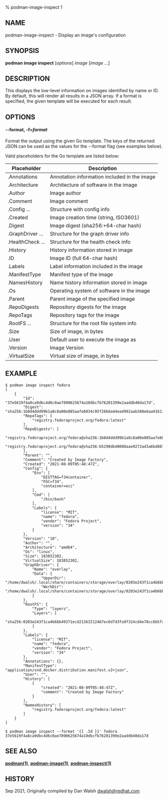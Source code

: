% podman-image-inspect 1

## NAME

podman\-image\-inspect - Display an image's configuration

## SYNOPSIS

**podman image inspect** [*options*] _image_ [*image* ...]

## DESCRIPTION

This displays the low-level information on images identified by name or ID. By default, this will render
all results in a JSON array. If a format is specified, the given template will be executed for each result.

## OPTIONS

#### **--format**, **-f**=_format_

Format the output using the given Go template.
The keys of the returned JSON can be used as the values for the --format flag (see examples below).

Valid placeholders for the Go template are listed below:

| **Placeholder**  | **Description**                              |
| ---------------- | -------------------------------------------- |
| .Annotations     | Annotation information included in the image |
| .Architecture    | Architecture of software in the image        |
| .Author          | Image author                                 |
| .Comment         | Image comment                                |
| .Config ...      | Structure with config info                   |
| .Created         | Image creation time (string, ISO3601)        |
| .Digest          | Image digest (sha256:+64-char hash)          |
| .GraphDriver ... | Structure for the graph driver info          |
| .HealthCheck ... | Structure for the health check info          |
| .History         | History information stored in image          |
| .ID              | Image ID (full 64-char hash)                 |
| .Labels          | Label information included in the image      |
| .ManifestType    | Manifest type of the image                   |
| .NamesHistory    | Name history information stored in image     |
| .Os              | Operating system of software in the image    |
| .Parent          | Parent image of the specified image          |
| .RepoDigests     | Repository digests for the image             |
| .RepoTags        | Repository tags for the image                |
| .RootFS ...      | Structure for the root file system info      |
| .Size            | Size of image, in bytes                      |
| .User            | Default user to execute the image as         |
| .Version         | Image Version                                |
| .VirtualSize     | Virtual size of image, in bytes              |

## EXAMPLE

```
$ podman image inspect fedora
[
    {
        "Id": "37e5619f4a8ca9dbc4d6c0ae7890625674a10dbcfb76201399e2aaddb40da17d",
        "Digest": "sha256:1b0d4ddd99b1a8c8a80e885aafe6034c95f266da44ead992aab388e6aa91611a",
        "RepoTags": [
            "registry.fedoraproject.org/fedora:latest"
        ],
        "RepoDigests": [
            "registry.fedoraproject.org/fedora@sha256:1b0d4ddd99b1a8c8a80e885aafe6034c95f266da44ead992aab388e6aa91611a",
            "registry.fedoraproject.org/fedora@sha256:b5290db40008aae9272ad3a6bd8070ef7ecd547c3bef014b894c327960acc582"
        ],
        "Parent": "",
        "Comment": "Created by Image Factory",
        "Created": "2021-08-09T05:48:47Z",
        "Config": {
            "Env": [
                "DISTTAG=f34container",
                "FGC=f34",
                "container=oci"
            ],
            "Cmd": [
                "/bin/bash"
            ],
            "Labels": {
                "license": "MIT",
                "name": "fedora",
                "vendor": "Fedora Project",
                "version": "34"
            }
        },
        "Version": "10",
        "Author": "",
        "Architecture": "amd64",
        "Os": "linux",
        "Size": 183852302,
        "VirtualSize": 183852302,
        "GraphDriver": {
            "Name": "overlay",
            "Data": {
                "UpperDir": "/home/dwalsh/.local/share/containers/storage/overlay/0203e243f1ca4b6bb49371ecd21363212467ec6d7d3fa9f324cd4e78cc6b5fa2/diff",
                "WorkDir": "/home/dwalsh/.local/share/containers/storage/overlay/0203e243f1ca4b6bb49371ecd21363212467ec6d7d3fa9f324cd4e78cc6b5fa2/work"
            }
        },
        "RootFS": {
            "Type": "layers",
            "Layers": [
                "sha256:0203e243f1ca4b6bb49371ecd21363212467ec6d7d3fa9f324cd4e78cc6b5fa2"
            ]
        },
        "Labels": {
            "license": "MIT",
            "name": "fedora",
            "vendor": "Fedora Project",
            "version": "34"
        },
        "Annotations": {},
        "ManifestType": "application/vnd.docker.distribution.manifest.v2+json",
        "User": "",
        "History": [
            {
                "created": "2021-08-09T05:48:47Z",
                "comment": "Created by Image Factory"
            }
        ],
        "NamesHistory": [
            "registry.fedoraproject.org/fedora:latest"
        ]
    }
]
```

```
$ podman image inspect --format '{{ .Id }}' fedora
37e5619f4a8ca9dbc4d6c0ae7890625674a10dbcfb76201399e2aaddb40da17d
```

## SEE ALSO

**[podman(1)](commands/podman.md)**, **[podman-image(1)](commands/podman-image/podman-image.md)**, **[podman-inspect(1)](commands/podman-inspect.md)**

## HISTORY

Sep 2021, Originally compiled by Dan Walsh <dwalsh@redhat.com>
